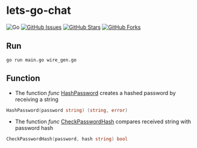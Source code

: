 # lets-go-chat

![Go](https://img.shields.io/badge/Go-1.20-blue.svg?logo=go&longCache=true&logoColor=white&style=flat-square&colorA=4c566a&colorB=5e81ac)
[![GitHub Issues](https://img.shields.io/github/issues/if1bonacci/lets-go-chat.svg?style=flat-square&colorA=4c566a&colorB=ebcb8b)](https://github.com/if1bonacci/lets-go-chat/issues)
[![GitHub Stars](https://img.shields.io/github/stars/if1bonacci/lets-go-chat.svg?style=flat-square&colorB=ebcb8b&colorA=4c566a)](https://github.com/if1bonacci/lets-go-chat/stargazers)
[![GitHub Forks](https://img.shields.io/github/forks/if1bonacci/lets-go-chat.svg?style=flat-square&colorA=4c566a&colorB=ebcb8b)](https://github.com/if1bonacci/lets-go-chat/network)

## Run

```
go run main.go wire_gen.go
```

## Function

* The function *func* [HashPassword](https://github.com/if1bonacci/lets-go-chat/blob/master/pkg/hasher/hasher.go#L9) creates a hashed password by receiving a string
```go
HashPassword(password string) (string, error)
```

* The function *func* [CheckPasswordHash](https://github.com/if1bonacci/lets-go-chat/blob/master/pkg/hasher/hasher.go#L19) compares received string with password hash
```go
CheckPasswordHash(password, hash string) bool
```
